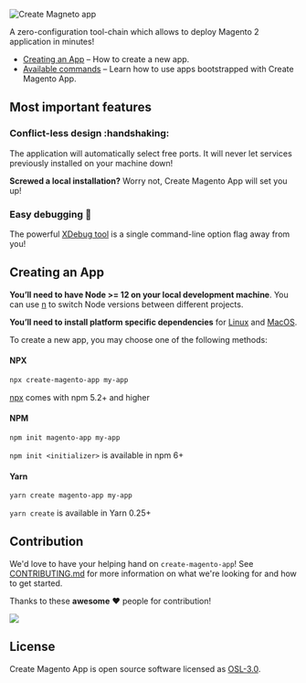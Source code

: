 ![Create Magneto app](https://user-images.githubusercontent.com/29531824/104042050-9dfd1600-51e2-11eb-9d96-b8e34b754235.png)

A zero-configuration tool-chain which allows to deploy Magento 2 application in minutes!

- [Creating an App](https://docs.create-magento-app.com/getting-started/getting-started) – How to create a new app.
- [Available commands](https://docs.create-magento-app.com/getting-started/available-commands) – Learn how to use apps bootstrapped with Create Magento App.

## Most important features

### Conflict-less design :handshaking:

The application will automatically select free ports. It will never let services previously installed on your machine down!

**Screwed a local installation?** Worry not, Create Magento App will set you up!

### Easy debugging :bug:

The powerful [XDebug tool](https://docs.create-magento-app.com/usage-guide/enabling-xdebug) is a single command-line option flag away from you!

## Creating an App

**You’ll need to have Node >= 12 on your local development machine**. You can use [n](https://www.npmjs.com/package/n) to switch Node versions between different projects.

**You’ll need to install platform specific dependencies** for [Linux](https://docs.create-magento-app.com/getting-started/prerequisites/installation-on-linux) and [MacOS](https://docs.create-magento-app.com/getting-started/prerequisites/installation-on-macos).

To create a new app, you may choose one of the following methods:

#### NPX

```bash
npx create-magento-app my-app
```

[npx](https://medium.com/@maybekatz/introducing-npx-an-npm-package-runner-55f7d4bd282b) comes with npm 5.2+ and higher

#### NPM

```bash
npm init magento-app my-app
```

`npm init <initializer>` is available in npm 6+

#### Yarn

```bash
yarn create magento-app my-app
```

`yarn create` is available in Yarn 0.25+


## Contribution

We'd love to have your helping hand on `create-magento-app`! See [CONTRIBUTING.md](./CONTRIBUTING.md) for more information on what we're looking for and how to get started.

Thanks to these **awesome** :heart: people for contribution!

<a href="https://github.com/scandipwa/create-magento-app/graphs/contributors">
<img src="https://contributors-img.web.app/image?repo=scandipwa/create-magento-app" />
</a>

## License

Create Magento App is open source software licensed as [OSL-3.0](./LICENSE).
